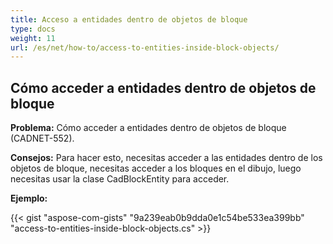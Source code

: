 ```yaml
---
title: Acceso a entidades dentro de objetos de bloque
type: docs
weight: 11
url: /es/net/how-to/access-to-entities-inside-block-objects/
---
```


## **Cómo acceder a entidades dentro de objetos de bloque**

**Problema:** Cómo acceder a entidades dentro de objetos de bloque (CADNET-552).

**Consejos:** Para hacer esto, necesitas acceder a las entidades dentro de los objetos de bloque, necesitas acceder a los bloques en el dibujo, luego necesitas usar la clase CadBlockEntity para acceder.

**Ejemplo:**

{{< gist "aspose-com-gists" "9a239eab0b9dda0e1c54be533ea399bb" "access-to-entities-inside-block-objects.cs" >}}
